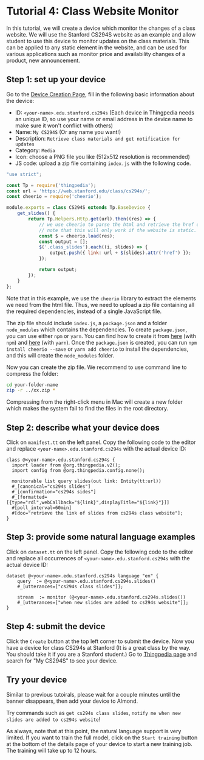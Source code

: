 # Tutorial 4: Class Website Monitor

In this tutorial, we will create a device which monitor the changes of a class website.
We will use the Stanford CS294S website as an example and allow student to use this device to monitor updates
on the class materials.
This can be applied to any static element in the website, and can be used for various applications
such as monitor price and availability changes of a product, new announcement.

## Step 1: set up your device
Go to the [Device Creation Page](/thingpedia/upload/create), fill in the following basic information
about the device:

- ID: `<your-name>.edu.stanford.cs294s` (Each device in Thingpedia needs an unique ID, so use your name or email address
in the device name to make sure it won't conflict with others)
- Name: `My CS294S` (Or any name you want!)
- Description: `Retrieve class materials and get notification for updates`
- Category: `Media`
- Icon: choose a PNG file you like (512x512 resolution is recommended)
- JS code: upload a zip file containing `index.js` with the following code.

```javascript
"use strict";

const Tp = require('thingpedia');
const url = 'https://web.stanford.edu/class/cs294s/';
const cheerio = require('cheerio');

module.exports = class CS294S extends Tp.BaseDevice {
    get_slides() {
        return Tp.Helpers.Http.get(url).then((res) => {
            // we use cheerio to parse the html and retrieve the href of the element with class "class_slides"
            // note that this will only work if the website is static.
            const $ = cheerio.load(res);
            const output = [];
            $('.class_slides').each((i, slides) => {
                output.push({ link: url + $(slides).attr('href') });
            });

            return output;
        });
    }
};
```

Note that in this example, we use the `cheerio` library to extract the elements we need from the html file.
Thus, we need to upload a zip file containing all the required dependencies, instead of a single JavaScript file.

The zip file should include `index.js`, a `package.json` and a folder `node_modules` which contains the dependencies.
To create `package.json`, you can use either `npm` or `yarn`.
You can find how to create it from
[here](https://docs.npmjs.com/creating-a-package-json-file) (with `npm`)
and [here](https://yarnpkg.com/lang/en/docs/creating-a-package/) (with `yarn`).
Once the `package.json` is created, you can run `npm install cheerio --save` or `yarn add cheerio` to
install the dependencies, and this will create the `node_modules` folder.

Now you can create the zip file.
We recommend to use command line to compress the folder:
```bash
cd your-folder-name
zip -r ../xx.zip *
```
Compressing from the right-click menu in Mac will create a new folder which
makes the system fail to find the files in the root directory.

## Step 2: describe what your device does
Click on `manifest.tt` on the left panel.
Copy the following code to the editor and replace `<your-name>.edu.stanford.cs294s` with the
actual device ID:
```tt
class @<your-name>.edu.stanford.cs294s {
  import loader from @org.thingpedia.v2();
  import config from @org.thingpedia.config.none();

  monitorable list query slides(out link: Entity(tt:url))
  #_[canonical="cs294s slides"]
  #_[confirmation="cs294s sides"]
  #_[formatted=[{type="rdl",webCallback="${link}",displayTitle="${link}"}]]
  #[poll_interval=60min]
  #[doc="retrieve the link of slides from cs294s class website"];
}

```

## Step 3: provide some natural language examples
Click on `dataset.tt` on the left panel.
Copy the following code to the editor and replace all occurrences of
`<your-name>.edu.stanford.cs294s` with the actual device ID:
```tt
dataset @<your-name>.edu.stanford.cs294s language "en" {
    query  := @<your-name>.edu.stanford.cs294s.slides()
    #_[utterances=["cs294s class slides"]];

    stream  := monitor (@<your-name>.edu.stanford.cs294s.slides())
    #_[utterances=["when new slides are added to cs294s website"]];
}
```

## Step 4: submit the device
Click the `Create` button at the top left corner to submit the device.
Now you have a device for class CS294s at Stanford (It is a great class by the way. You should take it
if you are a Stanford student.)
Go to [Thingpedia page](/thingpedia) and search for "My CS294S" to see your device.

## Try your device
Similar to previous tutoirals,
please wait for a couple minutes until the banner disappears, then add your device to Almond.


Try commands such as `get cs294s class slides`, `notify me when new slides are added to cs294s website`!

As always, note that at this point, the natural language support is very limited.
If you want to train the full model, click on the `Start training` button at the bottom
of the details page of your device to start a new training job. The training will take up to 12 hours.
